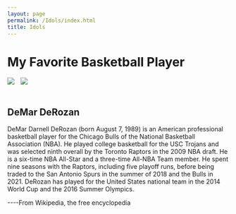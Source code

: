 ```yaml
---
layout: page
permalink: /Idols/index.html
title: Idols
---
```


# My Favorite Basketball Player

<div class="third">
<img style = "margin-right:1vw;" src="https://Deboo08.github.io/images/DDR2.jpg">
<img src="https://Deboo08.github.io/images/DDR5.jpg">
</div>
<br>

## DeMar DeRozan

DeMar Darnell DeRozan (born August 7, 1989) is an American professional basketball player for the Chicago Bulls of the National Basketball Association (NBA). He played college basketball for the USC Trojans and was selected ninth overall by the Toronto Raptors in the 2009 NBA draft. He is a six-time NBA All-Star and a three-time All-NBA Team member. He spent nine seasons with the Raptors, including five playoff runs, before being traded to the San Antonio Spurs in the summer of 2018 and the Bulls in 2021. DeRozan has played for the United States national team in the 2014 World Cup and the 2016 Summer Olympics.          

----From Wikipedia, the free encyclopedia
